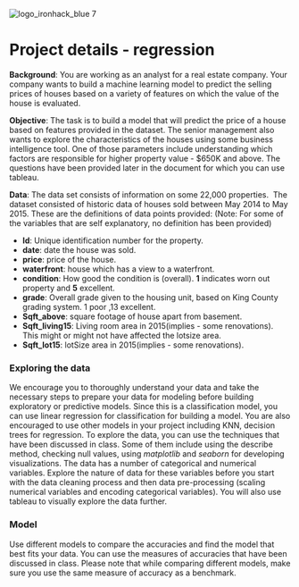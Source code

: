 ![logo_ironhack_blue 7](https://user-images.githubusercontent.com/23629340/40541063-a07a0a8a-601a-11e8-91b5-2f13e4e6b441.png)
# Project details - regression

**Background**: You are working as an analyst for a real estate company. Your company wants to build a machine learning model to predict the selling prices of houses based on a variety of features on which the value of the house is evaluated.

**Objective**: The task is to build a model that will predict the price of a house based on features provided in the dataset. The senior management also wants to explore the characteristics of the houses using some business intelligence tool. One of those parameters include understanding which factors are responsible for higher property value - \$650K and above.
The questions have been provided later in the document for which you can use tableau.

**Data**: The data set consists of information on some 22,000 properties.  The dataset consisted of historic data of houses sold between May 2014 to May 2015.
These are the definitions of data points provided:
(Note: For some of the variables that are self explanatory, no definition has been provided)

- **Id**: Unique identification number for the property.
- **date**: date the house was sold.
- **price**: price of the house.
- **waterfront**: house which has a view to a waterfront.
- **condition**: How good the condition is (overall). **1** indicates worn out property and **5** excellent.
- **grade**: Overall grade given to the housing unit, based on King County grading system. 1 poor ,13 excellent.
- **Sqft_above**: square footage of house apart from basement.
- **Sqft_living15**: Living room area in 2015(implies - some renovations). This might or might not have affected the lotsize area.
- **Sqft_lot15**: lotSize area in 2015(implies - some renovations).

### Exploring the data

We encourage you to thoroughly understand your data and take the necessary steps to prepare your data for modeling before building exploratory or predictive models. Since this is a classification model, you can use linear regression for classification for building a model. You are also encouraged to use other models in your project including KNN, decision trees for regression.
To explore the data, you can use the techniques that have been discussed in class. Some of them include using the describe method, checking null values, using _matplotlib_ and _seaborn_ for developing visualizations.
The data has a number of categorical and numerical variables. Explore the nature of data for these variables before you start with the data cleaning process and then data pre-processing (scaling numerical variables and encoding categorical variables).
You will also use tableau to visually explore the data further.

### Model

Use different models to compare the accuracies and find the model that best fits your data. You can use the measures of accuracies that have been discussed in class. Please note that while comparing different models, make sure you use the same measure of accuracy as a benchmark.
